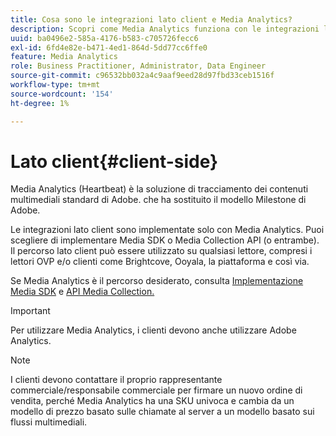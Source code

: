 ```yaml
---
title: Cosa sono le integrazioni lato client e Media Analytics?
description: Scopri come Media Analytics funziona con le integrazioni lato client e Media SDK e/o l’API Media Collection.
uuid: ba0496e2-585a-4176-b583-c705726fecc6
exl-id: 6fd4e82e-b471-4ed1-864d-5dd77cc6ffe0
feature: Media Analytics
role: Business Practitioner, Administrator, Data Engineer
source-git-commit: c96532bb032a4c9aaf9eed28d97fbd33ceb1516f
workflow-type: tm+mt
source-wordcount: '154'
ht-degree: 1%

---
```


# Lato client{#client-side}

Media Analytics (Heartbeat) è la soluzione di tracciamento dei contenuti multimediali standard di Adobe. che ha sostituito il modello Milestone di Adobe.

Le integrazioni lato client sono implementate solo con Media Analytics. Puoi scegliere di implementare Media SDK o Media Collection API (o entrambe). Il percorso lato client può essere utilizzato su qualsiasi lettore, compresi i lettori OVP e/o clienti come Brightcove, Ooyala, la piattaforma e così via.

Se Media Analytics è il percorso desiderato, consulta [Implementazione Media SDK](/help/sdk-implement/setup/setup-overview.md) e [API Media Collection.](/help/media-collection-api/mc-api-overview.md)

>[!IMPORTANT]
>
>Per utilizzare Media Analytics, i clienti devono anche utilizzare Adobe Analytics.

>[!NOTE]
>
>I clienti devono contattare il proprio rappresentante commerciale/responsabile commerciale per firmare un nuovo ordine di vendita, perché Media Analytics ha una SKU univoca e cambia da un modello di prezzo basato sulle chiamate al server a un modello basato sui flussi multimediali.
